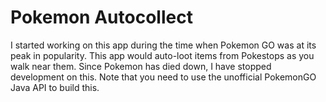 # Pokemon Autocollect

I started working on this app during the time when Pokemon GO was at its peak in popularity. This app would auto-loot items from Pokestops as you walk near them. Since Pokemon has died down, I have stopped development on this. Note that you need to use the unofficial PokemonGO Java API to build this.